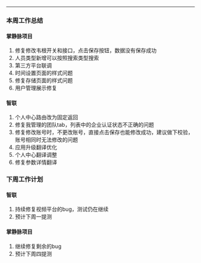 
---

### 本周工作总结


#### 掌静脉项目
1. 修复修改韦根开关和接口，点击保存按钮，数据没有保存成功
2. 人员类型新增可以按照搜索类型搜索
3. 第三方平台联调
4. 时间设置页面的样式问题
5. 修复存储页面的样式问题
6. 用户管理展示修复

#### 智联

1. 个人中心路由改为固定返回 
2. 修复我管理的团队tab，列表中的企业认证状态不正确的问题
3. 修复修改账号时，不更改账号，直接点击保存也能修改成功，建议做下校验，账号相同时无法修改的问题
4. 应用升级翻译优化
5. 个人中心翻译调整
6. 修复参数详情翻译



### 下周工作计划

#### 智联

1. 持续修复视频平台的bug，测试仍在继续
2. 预计下周一提测

#### 掌静脉项目

1. 继续修复剩余的bug
2. 预计下周四提测



